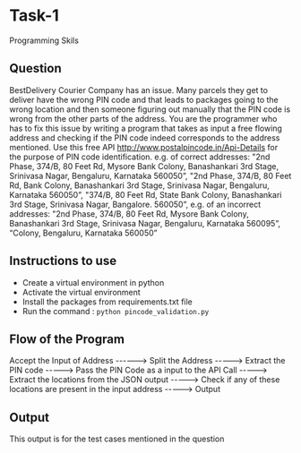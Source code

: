 # Task-1
Programming Skils

## Question
BestDelivery Courier Company has an issue. Many parcels they get to deliver have the wrong PIN code and that leads to packages going to the wrong location and then someone figuring out manually that the PIN code is wrong from the other parts of the address. You are the programmer who has to fix this issue by writing a program that takes as input a free flowing address and checking if the PIN code indeed corresponds to the address mentioned. Use this free API http://www.postalpincode.in/Api-Details for the purpose of PIN code identification.
e.g. of correct addresses: "2nd Phase, 374/B, 80 Feet Rd, Mysore Bank Colony, Banashankari 3rd Stage, Srinivasa Nagar, Bengaluru, Karnataka 560050”, "2nd Phase, 374/B, 80 Feet Rd, Bank Colony, Banashankari 3rd Stage, Srinivasa Nagar, Bengaluru, Karnataka 560050”, "374/B, 80 Feet Rd, State Bank Colony, Banashankari 3rd Stage, Srinivasa Nagar, Bangalore. 560050”, 
e.g. of an incorrect addresses: "2nd Phase, 374/B, 80 Feet Rd, Mysore Bank Colony, Banashankari 3rd Stage, Srinivasa Nagar, Bengaluru, Karnataka 560095”, “Colony, Bengaluru, Karnataka 560050”

## Instructions to use
* Create a virtual environment in python
* Activate the virtual environment
* Install the packages from requirements.txt file
* Run the command : `python pincode_validation.py`

## Flow of the Program

Accept the Input of Address ------> Split the Address -----> Extract the PIN code -----> Pass the PIN Code as a input to the API Call -----> Extract the locations from the JSON output -----> Check if any of these locations are present in the input address -----> Output


## Output 

This output is for the test cases mentioned in the question
